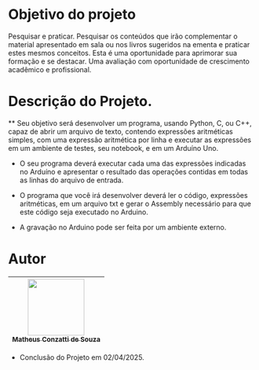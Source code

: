 # Objetivo do projeto

Pesquisar e praticar. Pesquisar os conteúdos que irão complementar o material apresentado em sala ou nos livros sugeridos na ementa e praticar estes mesmos conceitos. Esta é uma oportunidade para aprimorar sua formação e se destacar. Uma avaliação com oportunidade de crescimento acadêmico e profissional.

# Descrição do Projeto.

** Seu objetivo será desenvolver um programa, usando Python, C, ou C++, capaz de abrir um arquivo de texto, contendo expressões aritméticas simples, com uma expressão aritmética por linha e executar as expressões em um ambiente de testes, seu notebook, e em um Arduíno Uno.

- O seu programa deverá executar cada uma das expressões indicadas no Arduíno e apresentar o resultado das operações contidas em todas as linhas do arquivo de entrada.

- O programa que você irá desenvolver deverá ler o código, expressões aritméticas, em um arquivo txt e gerar o Assembly necessário para que este código seja executado no Arduino. 

- A gravação no Arduino pode ser feita por um ambiente externo.

# Autor

| [<img loading="lazy" src="https://avatars.githubusercontent.com/u/73480995?s=400&u=59cdf2580e9db08617dd13ea6b14e5ed2086fde8&v=4" width=115><br><sub>Matheus Conzatti de Souza</sub>](https://github.com/Matheus-Conzatti) |  
| :---: |

- Conclusão do Projeto em 02/04/2025.
